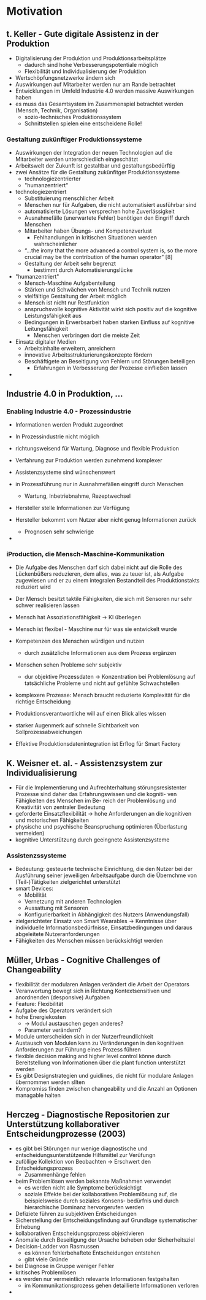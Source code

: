 # Motivation

## t. Keller - Gute digitale Assistenz in der Produktion

+ Digitalisierung der Produktion und Produktionsarbeitsplätze
  + dadurch sind hohe Verbesserungspotentiale möglich
  + Flexibilität und Individualisierung der Produktion
+ Wertschöpfungsnetzwerke ändern sich
+ Auswirkungen auf Mitarbeiter werden nur am Rande betrachtet
+ Entwicklungen im Umfeld Industrie 4.0 werden massive Auswirkungen haben
+ es muss das Gesamtsystem im Zusammenspiel betrachtet werden (Mensch, Technik, Organisation)
  + sozio-technisches Produktionssystem
  + Schnittstellen spielen eine entscheidene Rolle!

### Gestaltung zukünftiger Produktionssysteme

+ Auswirkungen der Integration der neuen Technologien auf die Mitarbeiter werden unterschiedlich eingeschätzt
+ Arbeitswelt der Zukunft ist gestaltbar und gestaltungsbedürftig
+ zwei Ansätze für die Gestaltung zukünfitger Produktionssysteme
  + technologiezentrierter
  + "humanzentriert"
+ technologiezentriert
  + Substituierung menschlicher Arbeit
  + Menschen nur für Aufgaben, die nicht automatisiert ausführbar sind
  + automatisierte Lösungen versprechen hohe Zuverlässigkeit
  + Ausnahmefälle (unerwartete Fehler) benötigen den Eingriff durch Menschen
  + Mitarbeiter haben Übungs- und Kompetenzverlust
    + Fehlhandlungen in kritischen Situationen werden wahrscheinlicher
  + “…the irony that the more advanced a control system is, so the more crucial may be the contribution of the human operator” [8]
  + Gestaltung der Arbeit sehr begrenzt
    + bestimmt durch Automatisierungslücke 
+ "humanzentriert"
  + Mensch-Maschine Aufgabenteilung
  + Stärken und Schwächen von Mensch und Technik nutzen
  + vielfältige Gestaltung der Arbeit möglich
  + Mensch ist nicht nur Restfunktion
  + anspruchsvolle kognitive Aktivität wirkt sich positiv auf die kognitive Leistungsfähigkeit aus
  + Bedingungen in Erwerbsarbeit haben starken Einfluss auf kognitive Leitungsfähigkeit
    + Menschen verbringen dort die meiste Zeit
+ Einsatz digitaler Medien
  + Arbeitsinhalte erweitern, anreichern
  + innovative Arbeitsstrukturierungskonzepte fördern
  + Beschäftigete an Beseitigung von Fehlern und Störungen beteiligen
    + Erfahrungen in Verbesserung der Prozesse einfließen lassen
+ 



## Industrie 4.0 in Produktion, ...

### Enabling Industrie 4.0 - Prozessindustrie

+ Informationen werden Produkt zugeordnet
+ In Prozessindustrie nicht möglich
+ richtungsweisend für Wartung, Diagnose und flexible Produktion
+ Verfahrung zur Produktion werden zunehmend komplexer
+ Assistenzsysteme sind wünschenswert
+ in Prozessführung nur in Ausnahmefällen eingriff durch Menschen
  + Wartung, Inbetriebnahme, Rezeptwechsel
+ Hersteller stelle Informationen zur Verfügung
+ Hersteller bekommt vom Nutzer aber nicht genug Informationen zurück
  + Prognosen sehr schwierige

+ 

### iProduction, die Mensch-Maschine-Kommunikation

+ Die Aufgabe des Menschen darf sich dabei nicht auf die Rolle des Lückenbüßers reduzieren, dem alles, was zu teuer ist, als Aufgabe zugewiesen und er zu einem integralen Bestandteil des Produktionstakts reduziert wird

+ Der Mensch besitzt taktile Fähigkeiten, die sich mit Sensoren nur sehr schwer realisieren lassen
+ Mensch hat Assoziationsfähigkeit -> KI überlegen
+ Mensch ist flexibel - Maschine nur für was sie entwickelt wurde
+ Kompetenzen des Menschen würdigen und nutzen
  + durch zusätzliche Informationen aus dem Prozess ergänzen
+ Menschen sehen Probleme sehr subjektiv
  + dur objektive Prozessdaten -> Konzentration bei Problemlösung auf tatsächliche Probleme und nicht auf gefühlte Schwachstellen
+ komplexere Prozesse: Mensch braucht reduzierte Komplexität für die richtige Entscheidung
+ Produktionsverantwortliche will auf einen Blick alles wissen
+ starker Augenmerk auf schnelle Sichtbarkeit von Sollprozessabweichungen
+ Effektive Produktionsdatenintegration ist Erflog für Smart Factory

## K. Weisner et. al. - Assistenzsystem zur Individualisierung

+ Für die Implementierung und Aufrechterhaltung störungsresistenter Prozesse sind daher das Erfahrungswissen und die kogniti- ven Fähigkeiten des Menschen im Be- reich der Problemlösung und Kreativität von zentraler Bedeutung
+ geforderte Einsatzflexibilität -> hohe Anforderungen an die kognitiven und motorischen Fähigkeiten
+ physische und psychische Beanspruchung optimieren (Überlastung vermeiden)
+ kognitive Unterstützung durch geeingnete Assistenzsysteme

### Assistenzssysteme

+ Bedeutung: gesteuerte technische Einrichtung, die den Nutzer bei der Ausführung seiner jeweiligen Arbeitsaufgabe durch die Übernchme von (Teil-)Tätigkeiten zielgerichtet unterstützt
+ smart Devices: 
  + Mobilität
  + Vernetzung mit anderen Technologien
  + Aussattung mit Sensoren
  + Konfigurierbarkeit in Abhängigkeit des Nutzers (Anwendungsfall)
+ zielgerichteter Einsatz von Smart Wearables -> Kenntnisse über individuelle Informationsbedürfnisse, Einsatzbedingungen und daraus abgeleitete Nutzeranforderungen
+ Fähigkeiten des Menschen müssen berücksichtigt werden

## Müller, Urbas - Cognitive Challenges of Changeability

+ flexibilität der modularen Anlagen verändert die Arbeit der Operators
+ Veranwortung bewegt sich in Richtung Kontextsensitiven und anordnenden (desponsive) Aufgaben
+ Feature: Flexibilität
+ Aufgabe des Operators verändert sich
+ hohe Energiekosten 
  + -> Modul austauschen gegen anderes?
  + Parameter verändern?
+ Module unterscheiden sich in der Nutzerfreundlichkeit
+ Austausch von Modulen kann zu Veränderungen in den kognitiven Anforderungen zur Führung eines Prozess führen
+ flexible decision making and higher level control könne durch Bereitstellung von Informationen über die plant function unterstützt werden
+ Es gibt Designstrategien und guidlines, die nicht für modulare Anlagen übernommen werden sllten
+ Kompromiss finden zwischen changeability und die Anzahl an Optionen managable halten

## Herczeg - Diagnostische Repositorien zur Unterstützung kollaborativer Entscheidungprozesse (2003)

+ es gibt bei Störungen nur wenige diagnostische und entscheidungsunterstützende Hilfsmittel zur Verüfungn
+ zuföllige Kollektion von Beobachten -> Erschwert den Entscheidungsprozess
  + Zusammenhänge fehlen
+ beim Problemlösen werden bekannte Maßnahmen verwendet
  + es werden nicht alle Symptome berücksichtigt
  + soziale Effekte bei der kollaborativen Problemlösung auf, die beispielsweise durch soziales Konsens- bedürfnis und durch hierarchische Dominanz hervorgerufen werden
+ Defiziete führen zu subjektiven Entscheidungen
+ Sicherstellung der Entscheidungsfindung auf Grundlage systematischer Erhebung
+ kollaborativen Entscheidungsprozess objektivieren
+ Anomalie durch Beseitigung der Ursache beheben oder Sicherheitsziel
+ Decision-Ladder von Rasmussen
  + es können fehlerbehaftete Entscheidungen entstehen
  + gibt viele Gründe
+ bei Diagnose in Gruppe weniger Fehler
+ kritisches Problemlösen
+ es werden nur vermeintlich relevante Informationen festgehalten
  + im Kommunikationsprozess gehen detaillierte Informationen verloren
+ 